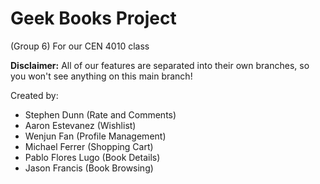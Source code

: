 # Geek Books Project
(Group 6) For our CEN 4010 class

**Disclaimer:** All of our features are separated into their own branches, so you won't see anything on this main branch!

Created by:

- Stephen Dunn (Rate and Comments)  
- Aaron Estevanez (Wishlist)  
- Wenjun Fan (Profile Management)  
- Michael Ferrer (Shopping Cart)  
- Pablo Flores Lugo (Book Details)  
- Jason Francis (Book Browsing)
